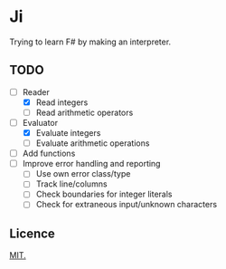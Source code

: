 # Ji

Trying to learn F# by making an interpreter.

## TODO

- [ ] Reader
  - [x] Read integers
  - [ ] Read arithmetic operators
- [ ] Evaluator
  - [x] Evaluate integers
  - [ ] Evaluate arithmetic operations
- [ ] Add functions
- [ ] Improve error handling and reporting
  - [ ] Use own error class/type
  - [ ] Track line/columns
  - [ ] Check boundaries for integer literals
  - [ ] Check for extraneous input/unknown characters

## Licence

[MIT.](LICENSE.txt)
